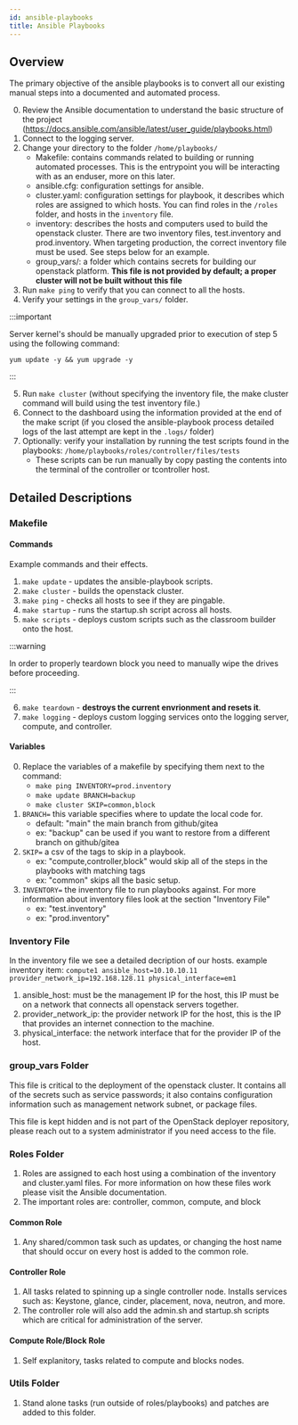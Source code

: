 ```yaml
---
id: ansible-playbooks
title: Ansible Playbooks
---
```


## Overview
The primary objective of the ansible playbooks is to convert all our existing manual steps into a documented and automated process. 

0. Review the Ansible documentation to understand the basic structure of the project (https://docs.ansible.com/ansible/latest/user_guide/playbooks.html)
1. Connect to the logging server.
2. Change your directory to the folder `/home/playbooks/`
    - Makefile: contains commands related to building or running automated processes. This is the entrypoint you will be interacting with as an enduser, more on this later.
    - ansible.cfg: configuration settings for ansible.
    - cluster.yaml: configuration settings for playbook, it describes which roles are assigned to which hosts. You can find roles in the `/roles` folder, and hosts in the `inventory` file.
    - inventory: describes the hosts and computers used to build the openstack cluster. There are two inventory files, test.inventory and prod.inventory. When targeting production, the correct inventory file must be used. See steps below for an example.
    - group_vars/: a folder which contains secrets for building our openstack platform. **This file is not provided by default; a proper cluster will not be built without this file**
3. Run `make ping` to verify that you can connect to all the hosts.
4. Verify your settings in the `group_vars/` folder.

:::important


Server kernel's should be manually upgraded prior to execution of step 5 using the following command: 

`yum update -y && yum upgrade -y`

:::

5. Run `make cluster` (without specifying the inventory file, the make cluster command will build using the test inventory file.)
7. Connect to the dashboard using the information provided at the end of the make script (if you closed the ansible-playbook process detailed logs of the last attempt are kept in the `.logs/` folder)
8. Optionally: verify your installation by running the test scripts found in the playbooks: `/home/playbooks/roles/controller/files/tests`
    - These scripts can be run manually by copy pasting the contents into the terminal of the controller or tcontroller host.

## Detailed Descriptions
### Makefile
#### Commands
Example commands and their effects.
1. `make update` - updates the ansible-playbook scripts.
2. `make cluster` - builds the openstack cluster.
3. `make ping` - checks all hosts to see if they are pingable.
4. `make startup` - runs the startup.sh script across all hosts.
5. `make scripts` - deploys custom scripts such as the classroom builder onto the host.

:::warning

In order to properly teardown block you need to manually wipe the drives before proceeding.

:::

6. `make teardown` - **destroys the current envrionment and resets it**.
7. `make logging` - deploys custom logging services onto the logging server, compute, and controller.
#### Variables
0. Replace the variables of a makefile by specifying them next to the command: 
    - `make ping INVENTORY=prod.inventory`
    - `make update BRANCH=backup`
    - `make cluster SKIP=common,block`
1. `BRANCH=` this variable specifies where to update the local code for. 
    - default: "main" the main branch from github/gitea
    - ex: "backup" can be used if you want to restore from a different branch on github/gitea
2. `SKIP=` a csv of the tags to skip in a playbook.
    - ex: "compute,controller,block" would skip all of the steps in the playbooks with matching tags
    - ex: "common" skips all the basic setup.
3. `INVENTORY=` the inventory file to run playbooks against. For more information about inventory files look at the section "Inventory File"
    - ex: "test.inventory"
    - ex: "prod.inventory"
### Inventory File
In the inventory file we see a detailed decription of our hosts.
example inventory item: `compute1 ansible_host=10.10.10.11 provider_network_ip=192.168.128.11 physical_interface=em1` 
1. ansible_host: must be the management IP for the host, this IP must be on a network that connects all openstack servers together.
2. provider_network_ip: the provider network IP for the host, this is the IP that provides an internet connection to the machine.
3. physical_interface: the network interface that for the provider IP of the host.
### group_vars Folder
This file is critical to the deployment of the openstack cluster. It contains all of the secrets such as service passwords; it also contains configuration information such as management network subnet, or package files.

This file is kept hidden and is not part of the OpenStack deployer repository, please reach out to a system administrator if you need access to the file.
### Roles Folder
1. Roles are assigned to each host using a combination of the inventory and cluster.yaml files. For more information on how these files work please visit the Ansible documentation.
2. The important roles are: controller, common, compute, and block
#### Common Role
1. Any shared/common task such as updates, or changing the host name that should occur on every host is added to the common role. 
#### Controller Role
1. All tasks related to spinning up a single controller node. Installs services such as: Keystone, glance, cinder, placement, nova, neutron, and more.
2. The controller role will also add the admin.sh and startup.sh scripts which are critical for administration of the server.
#### Compute Role/Block Role
1. Self explanitory, tasks related to compute and blocks nodes.
### Utils Folder
1. Stand alone tasks (run outside of roles/playbooks) and patches are added to this folder.